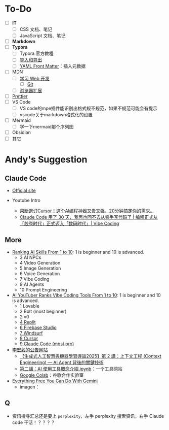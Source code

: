 # To-Do

- [ ] **IT**
    - [ ] CSS 文档、笔记
    - [ ] JavaScript 文档、笔记
- [ ] **Markdown**
- [ ] **Typora**
    - [ ] Typora 官方教程
    - [ ] [导入和导出](https://support.typoraio.cn/Export/#other-pandoc-options)
    - [ ] [YAML Front Matter](https://support.typora.io/YAML/)：插入元数据
- [ ] MDN
    - [ ] [学习 Web 开发](https://developer.mozilla.org/zh-CN/docs/Learn_web_development "学习 Web 开发")
        - [ ] [Git](https://developer.mozilla.org/zh-CN/docs/Learn/Tools_and_testing/GitHub)
    - [ ] [浏览器扩展](https://developer.mozilla.org/zh-CN/docs/Mozilla/Add-ons/WebExtensions)
- [ ] [Prettier](https://prettier.io/docs/index.html)
- [ ] VS Code
    - [ ] VS code的mpe插件能识别出格式规不规范，如果不规范可能会有提示
    - [ ] vscode关于markdown格式化的设置
- [ ] Mermaid
    - [ ] 学一下mermaid那个序列图
- [ ] Obsidian
- [ ] 其它

# Andy's Suggestion

## Claude Code

- [Official site](https://claude.com/product/claude-code)

- Youtube Intro
    - [果断退订Cursor！这个AI编程神器又贵又强，20分钟搞定你的需求。](https://www.youtube.com/watch?v=rWkbrb1R9kY)
    - [Claude Code 用了 30 天，我再也回不去从零手写代码了 | 编程正式从「胶卷时代」正式迈入「数码时代」| Vibe Coding](https://youtu.be/sOvi9Iu1Dq8?si=NTvahE9-2Hcby6Fc)

## More

- [Ranking AI Skills From 1 to 10](https://www.youtube.com/shorts/sIxFjKpSKhA): 1 is beginner and 10 is advanced.
    - 3 AI NPCs
    - 4 Video Generation
    - 5 Image Generation
    - 6 Voice Generation
    - 7 Vibe Coding
    - 9 AI Agents
    - 10 Prompt Engineering
- [AI YouTuber Ranks Vibe Coding Tools From 1 to 10](https://www.youtube.com/shorts/TGRHzke8MuI): 1 is beginner and 10 is advanced.
    - 1 Lovable
    - 2 Bolt (most beginner)
    - 2 v0
    - [4 Replit](https://replit.com/)
    - [6 Firebase Studio](https://firebase.studio/)
    - [7 Windsurf](https://windsurf.com/)
    - [8 Cursor](https://cursor.com/)
    - [9 Claude Code (most pro)](https://claude.com/product/claude-code)
- [李宏毅的公告网站](https://speech.ee.ntu.edu.tw/~hylee/GenAI-ML/2025-fall.php)
    - [【生成式人工智慧與機器學習導論2025】第 2 講：上下文工程 (Context Engineering) — AI Agent 背後的關鍵技術](https://www.youtube.com/watch?v=lVdajtNpaGI&t=3695s)
    - [第二講：AI 使用工具概念介紹.ipynb](https://colab.research.google.com/drive/1t347cQEyMikpHUHV_ap83A-mq9PMSl3O?usp=sharing#scrollTo=skvU7w77T5j4)：一个工具网站
    - [Google Colab](https://colab.google/ "https://colab.google/")：谷歌合作实验室
- [Everything Free You Can Do With Gemini](https://www.youtube.com/watch?v=NDf0p5hgjvk)
    - imagen：

## Q

- 资讯搜寻汇总还是要上 `perplexity`，左手 perplexity 搜索资讯，右手 Claude code 干活！？？？？